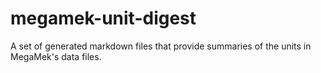 # megamek-unit-digest
A set of generated markdown files that provide summaries of the units in MegaMek's data files.
